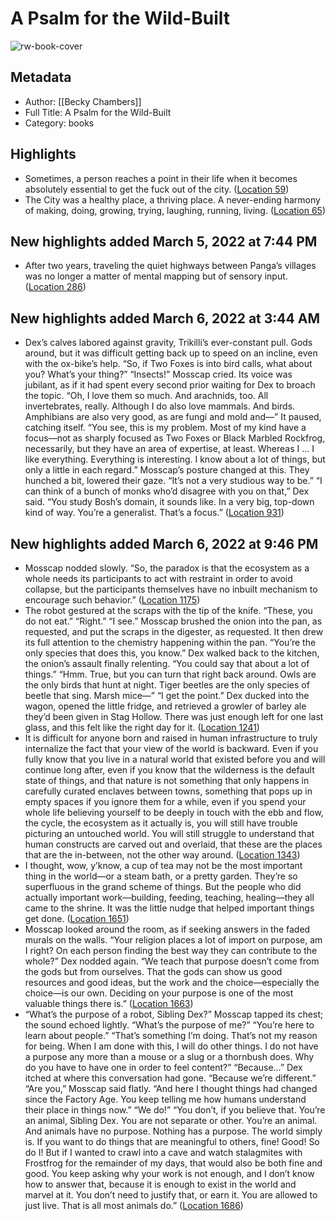 # A Psalm for the Wild-Built

![rw-book-cover](https://m.media-amazon.com/images/I/91KMGe-yLfL._SY160.jpg)

## Metadata
- Author: [[Becky Chambers]]
- Full Title: A Psalm for the Wild-Built
- Category: books

## Highlights
- Sometimes, a person reaches a point in their life when it becomes absolutely essential to get the fuck out of the city. ([Location 59](https://readwise.io/to_kindle?action=open&asin=B08H831J18&location=59))
- The City was a healthy place, a thriving place. A never-ending harmony of making, doing, growing, trying, laughing, running, living. ([Location 65](https://readwise.io/to_kindle?action=open&asin=B08H831J18&location=65))
## New highlights added March 5, 2022 at 7:44 PM
- After two years, traveling the quiet highways between Panga’s villages was no longer a matter of mental mapping but of sensory input. ([Location 286](https://readwise.io/to_kindle?action=open&asin=B08H831J18&location=286))
## New highlights added March 6, 2022 at 3:44 AM
- Dex’s calves labored against gravity, Trikilli’s ever-constant pull. Gods around, but it was difficult getting back up to speed on an incline, even with the ox-bike’s help. “So, if Two Foxes is into bird calls, what about you? What’s your thing?” “Insects!” Mosscap cried. Its voice was jubilant, as if it had spent every second prior waiting for Dex to broach the topic. “Oh, I love them so much. And arachnids, too. All invertebrates, really. Although I do also love mammals. And birds. Amphibians are also very good, as are fungi and mold and—” It paused, catching itself. “You see, this is my problem. Most of my kind have a focus—not as sharply focused as Two Foxes or Black Marbled Rockfrog, necessarily, but they have an area of expertise, at least. Whereas I … I like everything. Everything is interesting. I know about a lot of things, but only a little in each regard.” Mosscap’s posture changed at this. They hunched a bit, lowered their gaze. “It’s not a very studious way to be.” “I can think of a bunch of monks who’d disagree with you on that,” Dex said. “You study Bosh’s domain, it sounds like. In a very big, top-down kind of way. You’re a generalist. That’s a focus.” ([Location 931](https://readwise.io/to_kindle?action=open&asin=B08H831J18&location=931))
## New highlights added March 6, 2022 at 9:46 PM
- Mosscap nodded slowly. “So, the paradox is that the ecosystem as a whole needs its participants to act with restraint in order to avoid collapse, but the participants themselves have no inbuilt mechanism to encourage such behavior.” ([Location 1175](https://readwise.io/to_kindle?action=open&asin=B08H831J18&location=1175))
- The robot gestured at the scraps with the tip of the knife. “These, you do not eat.” “Right.” “I see.” Mosscap brushed the onion into the pan, as requested, and put the scraps in the digester, as requested. It then drew its full attention to the chemistry happening within the pan. “You’re the only species that does this, you know.” Dex walked back to the kitchen, the onion’s assault finally relenting. “You could say that about a lot of things.” “Hmm. True, but you can turn that right back around. Owls are the only birds that hunt at night. Tiger beetles are the only species of beetle that sing. Marsh mice—” “I get the point.” Dex ducked into the wagon, opened the little fridge, and retrieved a growler of barley ale they’d been given in Stag Hollow. There was just enough left for one last glass, and this felt like the right day for it. ([Location 1241](https://readwise.io/to_kindle?action=open&asin=B08H831J18&location=1241))
- It is difficult for anyone born and raised in human infrastructure to truly internalize the fact that your view of the world is backward. Even if you fully know that you live in a natural world that existed before you and will continue long after, even if you know that the wilderness is the default state of things, and that nature is not something that only happens in carefully curated enclaves between towns, something that pops up in empty spaces if you ignore them for a while, even if you spend your whole life believing yourself to be deeply in touch with the ebb and flow, the cycle, the ecosystem as it actually is, you will still have trouble picturing an untouched world. You will still struggle to understand that human constructs are carved out and overlaid, that these are the places that are the in-between, not the other way around. ([Location 1343](https://readwise.io/to_kindle?action=open&asin=B08H831J18&location=1343))
- I thought, wow, y’know, a cup of tea may not be the most important thing in the world—or a steam bath, or a pretty garden. They’re so superfluous in the grand scheme of things. But the people who did actually important work—building, feeding, teaching, healing—they all came to the shrine. It was the little nudge that helped important things get done. ([Location 1651](https://readwise.io/to_kindle?action=open&asin=B08H831J18&location=1651))
- Mosscap looked around the room, as if seeking answers in the faded murals on the walls. “Your religion places a lot of import on purpose, am I right? On each person finding the best way they can contribute to the whole?” Dex nodded again. “We teach that purpose doesn’t come from the gods but from ourselves. That the gods can show us good resources and good ideas, but the work and the choice—especially the choice—is our own. Deciding on your purpose is one of the most valuable things there is.” ([Location 1663](https://readwise.io/to_kindle?action=open&asin=B08H831J18&location=1663))
- “What’s the purpose of a robot, Sibling Dex?” Mosscap tapped its chest; the sound echoed lightly. “What’s the purpose of me?” “You’re here to learn about people.” “That’s something I’m doing. That’s not my reason for being. When I am done with this, I will do other things. I do not have a purpose any more than a mouse or a slug or a thornbush does. Why do you have to have one in order to feel content?” “Because…” Dex itched at where this conversation had gone. “Because we’re different.” “Are you,” Mosscap said flatly. “And here I thought things had changed since the Factory Age. You keep telling me how humans understand their place in things now.” “We do!” “You don’t, if you believe that. You’re an animal, Sibling Dex. You are not separate or other. You’re an animal. And animals have no purpose. Nothing has a purpose. The world simply is. If you want to do things that are meaningful to others, fine! Good! So do I! But if I wanted to crawl into a cave and watch stalagmites with Frostfrog for the remainder of my days, that would also be both fine and good. You keep asking why your work is not enough, and I don’t know how to answer that, because it is enough to exist in the world and marvel at it. You don’t need to justify that, or earn it. You are allowed to just live. That is all most animals do.” ([Location 1686](https://readwise.io/to_kindle?action=open&asin=B08H831J18&location=1686))
